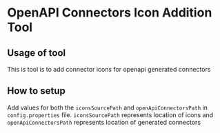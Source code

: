 # OpenAPI Connectors Icon Addition Tool

## Usage of tool
This is tool is to add connector icons for openapi generated connectors

## How to setup
Add values for both the `iconsSourcePath` and `openApiConnectorsPath` in `config.properties` file. 
`iconsSourcePath` represents location of icons and `openApiConnectorsPath` represents location of generated connectors
